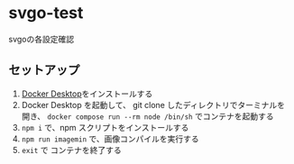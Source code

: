 # svgo-test  
svgoの各設定確認  
  
## セットアップ  
1. <a href="https://www.docker.com/ja-jp/products/docker-desktop/" target="_blank" rel="noopener noreferrer">Docker Desktop</a>をインストールする
2. Docker Desktop を起動して、 git clone したディレクトリでターミナルを開き、 `docker compose run --rm node /bin/sh` でコンテナを起動する
3. `npm i` で、npm スクリプトをインストールする  
4. `npm run imagemin` で、画像コンパイルを実行する  
5. `exit` で コンテナを終了する
